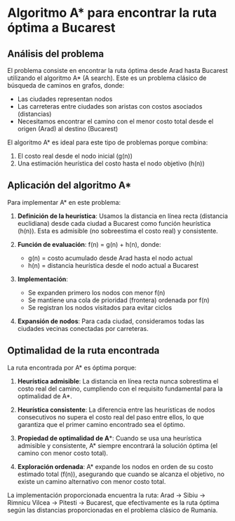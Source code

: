 # Algoritmo A* para encontrar la ruta óptima a Bucarest

## Análisis del problema

El problema consiste en encontrar la ruta óptima desde Arad hasta Bucarest utilizando el algoritmo A* (A search). 
Este es un problema clásico de búsqueda de caminos en grafos, donde:

- Las ciudades representan nodos
- Las carreteras entre ciudades son aristas con costos asociados (distancias)
- Necesitamos encontrar el camino con el menor costo total desde el origen (Arad) al destino (Bucarest)

El algoritmo A* es ideal para este tipo de problemas porque combina:
1. El costo real desde el nodo inicial (g(n))
2. Una estimación heurística del costo hasta el nodo objetivo (h(n))

## Aplicación del algoritmo A*

Para implementar A* en este problema:

1. **Definición de la heurística**: Usamos la distancia en línea recta (distancia euclidiana) desde cada ciudad a Bucarest como función heurística (h(n)). Esta es admisible (no sobreestima el costo real) y consistente.

2. **Función de evaluación**: f(n) = g(n) + h(n), donde:
   - g(n) = costo acumulado desde Arad hasta el nodo actual
   - h(n) = distancia heurística desde el nodo actual a Bucarest

3. **Implementación**:
   - Se expanden primero los nodos con menor f(n)
   - Se mantiene una cola de prioridad (frontera) ordenada por f(n)
   - Se registran los nodos visitados para evitar ciclos

4. **Expansión de nodos**: Para cada ciudad, consideramos todas las ciudades vecinas conectadas por carreteras.

## Optimalidad de la ruta encontrada

La ruta encontrada por A* es óptima porque:

1. **Heurística admisible**: La distancia en línea recta nunca sobrestima el costo real del camino, cumpliendo con el requisito fundamental para la optimalidad de A*.

2. **Heurística consistente**: La diferencia entre las heurísticas de nodos consecutivos no supera el costo real del paso entre ellos, lo que garantiza que el primer camino encontrado sea el óptimo.

3. **Propiedad de optimalidad de A***: Cuando se usa una heurística admisible y consistente, A* siempre encontrará la solución óptima (el camino con menor costo total).

4. **Exploración ordenada**: A* expande los nodos en orden de su costo estimado total (f(n)), asegurando que cuando se alcanza el objetivo, no existe un camino alternativo con menor costo total.

La implementación proporcionada encuentra la ruta: Arad → Sibiu → Rimnicu Vilcea → Pitesti → Bucarest, que efectivamente es la ruta óptima según las distancias proporcionadas en el problema clásico de Rumania.